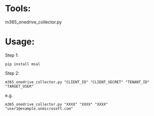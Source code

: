 # Tools:
m365_onedrive_collector.py

# Usage:

Step 1: 

  ```pip install msal```

Step 2: 

  ```m365_onedrive_collector.py "CLIENT_ID" "CLIENT_SECRET" "TENANT_ID" "TARGET_USER"```
  
  e.g.
  
  ```m365_onedrive_collector.py "XXXX" "XXXX" "XXXX" "user1@example.onmicrosoft.com"```
